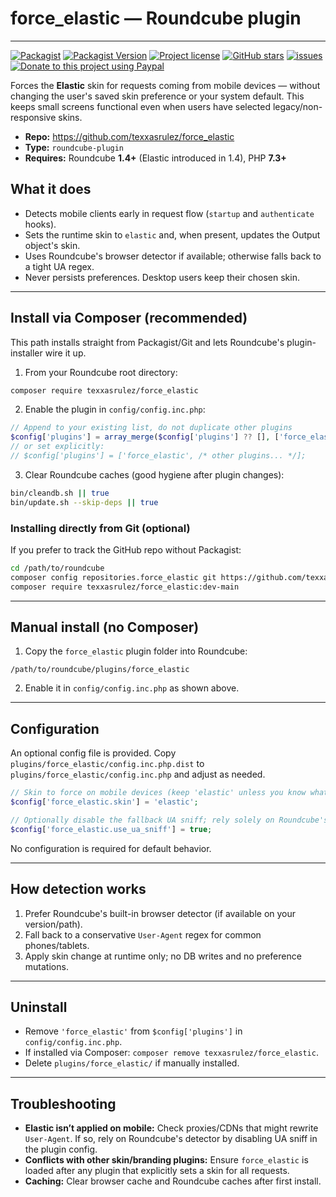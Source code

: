 # force_elastic — Roundcube plugin
-------------------------------

[![Packagist](https://img.shields.io/packagist/dt/texxasrulez/force_elastic?style=plastic)](https://packagist.org/packages/texxasrulez/force_elastic)
[![Packagist Version](https://img.shields.io/packagist/v/texxasrulez/force_elastic?style=plastic&logo=packagist&logoColor=white)](https://packagist.org/packages/texxasrulez/force_elastic)
[![Project license](https://img.shields.io/github/license/texxasrulez/force_elastic?style=plastic)](https://github.com/texxasrulez/force_elastic/LICENSE)
[![GitHub stars](https://img.shields.io/github/stars/texxasrulez/force_elastic?style=plastic&logo=github)](https://github.com/texxasrulez/force_elastic/stargazers)
[![issues](https://img.shields.io/github/issues/texxasrulez/force_elastic?style=plastic)](https://github.com/texxasrulez/force_elastic/issues)
[![Donate to this project using Paypal](https://img.shields.io/badge/paypal-money_please-blue.svg?style=plastic&logo=paypal)](https://www.paypal.me/texxasrulez)


Forces the **Elastic** skin for requests coming from mobile devices — without changing the user's saved skin preference or your system default. This keeps small screens functional even when users have selected legacy/non-responsive skins.

- **Repo:** https://github.com/texxasrulez/force_elastic
- **Type:** `roundcube-plugin`
- **Requires:** Roundcube **1.4+** (Elastic introduced in 1.4), PHP **7.3+**

## What it does

- Detects mobile clients early in request flow (`startup` and `authenticate` hooks).
- Sets the runtime skin to `elastic` and, when present, updates the Output object's skin.
- Uses Roundcube's browser detector if available; otherwise falls back to a tight UA regex.
- Never persists preferences. Desktop users keep their chosen skin.

---

## Install via Composer (recommended)

This path installs straight from Packagist/Git and lets Roundcube's plugin-installer wire it up.

1) From your Roundcube root directory:
```bash
composer require texxasrulez/force_elastic
```

2) Enable the plugin in `config/config.inc.php`:
```php
// Append to your existing list, do not duplicate other plugins
$config['plugins'] = array_merge($config['plugins'] ?? [], ['force_elastic']);
// or set explicitly:
// $config['plugins'] = ['force_elastic', /* other plugins... */];
```

3) Clear Roundcube caches (good hygiene after plugin changes):
```bash
bin/cleandb.sh || true
bin/update.sh --skip-deps || true
```

### Installing directly from Git (optional)

If you prefer to track the GitHub repo without Packagist:

```bash
cd /path/to/roundcube
composer config repositories.force_elastic git https://github.com/texxasrulez/force_elastic.git
composer require texxasrulez/force_elastic:dev-main
```

---

## Manual install (no Composer)

1) Copy the `force_elastic` plugin folder into Roundcube:
```
/path/to/roundcube/plugins/force_elastic
```

2) Enable it in `config/config.inc.php` as shown above.

---

## Configuration

An optional config file is provided. Copy `plugins/force_elastic/config.inc.php.dist` to `plugins/force_elastic/config.inc.php` and adjust as needed.

```php
// Skin to force on mobile devices (keep 'elastic' unless you know what you're doing)
$config['force_elastic.skin'] = 'elastic';

// Optionally disable the fallback UA sniff; rely solely on Roundcube's browser detector
$config['force_elastic.use_ua_sniff'] = true;
```

No configuration is required for default behavior.

---

## How detection works

1. Prefer Roundcube's built-in browser detector (if available on your version/path).
2. Fall back to a conservative `User-Agent` regex for common phones/tablets.
3. Apply skin change at runtime only; no DB writes and no preference mutations.

---

## Uninstall

- Remove `'force_elastic'` from `$config['plugins']` in `config/config.inc.php`.
- If installed via Composer: `composer remove texxasrulez/force_elastic`.
- Delete `plugins/force_elastic/` if manually installed.

---

## Troubleshooting

- **Elastic isn’t applied on mobile:** Check proxies/CDNs that might rewrite `User-Agent`. If so, rely on Roundcube's detector by disabling UA sniff in the plugin config.
- **Conflicts with other skin/branding plugins:** Ensure `force_elastic` is loaded after any plugin that explicitly sets a skin for all requests.
- **Caching:** Clear browser cache and Roundcube caches after first install.

